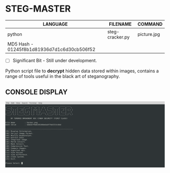 # STEG-MASTER

| LANGUAGE | FILENAME | COMMAND |
|--------|----|-----|
| python | steg-cracker.py | picture.jpg|
| MD5 Hash - 01245f8b1d81936d7d1c6d30cb506f52 ||

- [ ] Significant Bit - Still under development.

Python script file to **decrypt** hidden data stored within images, contains a range of tools useful in the black art of steganography.

## CONSOLE DISPLAY
![Screenshot](picture1.png) 

